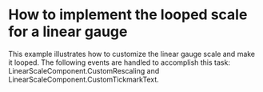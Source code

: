 # How to implement the looped scale for a linear gauge


<p>This example illustrates how to customize the linear gauge scale and make it looped. The following events are handled to accomplish this task: LinearScaleComponent.CustomRescaling and LinearScaleComponent.CustomTickmarkText.</p>

<br/>


